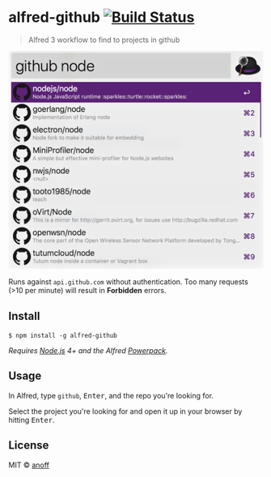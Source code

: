 # alfred-github [![Build Status](https://travis-ci.org/anoff/alfred-github.svg?branch=master)](https://travis-ci.org/anoff/alfred-github)

> Alfred 3 workflow to find to projects in github

![Screenshot](./screenshot.png)

Runs against `api.github.com` without authentication. Too many requests (>10 per minute) will result in **Forbidden** errors.

## Install

```
$ npm install -g alfred-github
```

*Requires [Node.js](https://nodejs.org) 4+ and the Alfred [Powerpack](https://www.alfredapp.com/powerpack/).*


## Usage

In Alfred, type `github`, <kbd>Enter</kbd>, and the repo you're looking for.

Select the project you're looking for and open it up in your browser by hitting <kbd>Enter</kbd>.


## License

MIT © [anoff](https://github.com/anoff)
